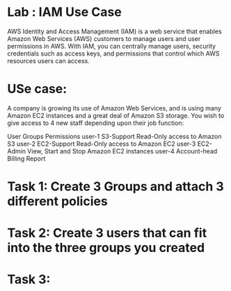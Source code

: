 # Lab : IAM Use Case

AWS Identity and Access Management (IAM) is a web service that enables Amazon Web Services (AWS) customers to manage users and user permissions in AWS. With IAM, you can centrally manage users, security credentials such as access keys, and permissions that control which AWS resources users can access.

# USe case:
A company is growing its use of Amazon Web Services, and is using many Amazon EC2 instances and a great deal of Amazon S3 storage. You wish to give access to 4 new staff depending upon their job function:

User    Groups          Permissions
user-1	S3-Support	    Read-Only access to Amazon S3
user-2	EC2-Support	    Read-Only access to Amazon EC2
user-3	EC2-Admin	    View, Start and Stop Amazon EC2 instances
user-4  Account-head    Billing Report   


# Task 1: Create 3 Groups and attach  3 different policies



# Task 2: Create 3 users that can fit into the three groups you created



# Task 3: 